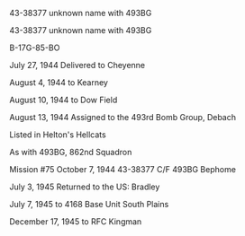 





43-38377 unknown name with 493BG






 




43-38377 unknown name with 493BG

B-17G-85-BO

July 27, 1944 Delivered to Cheyenne

August 4, 1944 to Kearney

August 10, 1944 to Dow Field

August 13, 1944 Assigned to the 493rd Bomb Group,
Debach

Listed in Helton's Hellcats

As with 493BG, 862nd Squadron

Mission #75 October 7, 1944 43-38377 C/F 493BG Bephome

July 3, 1945 Returned to the US: Bradley

July 7, 1945 to 4168 Base Unit South Plains

December 17, 1945 to RFC Kingman




